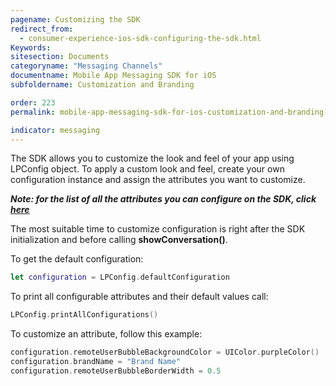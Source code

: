```yaml
---
pagename: Customizing the SDK
redirect_from:
  - consumer-experience-ios-sdk-configuring-the-sdk.html
Keywords:
sitesection: Documents
categoryname: "Messaging Channels"
documentname: Mobile App Messaging SDK for iOS
subfoldername: Customization and Branding

order: 223
permalink: mobile-app-messaging-sdk-for-ios-customization-and-branding-customizing-the-sdk.html

indicator: messaging
---
```


The SDK allows you to customize the look and feel of your app using LPConfig object. To apply a custom look and feel, create your own configuration instance and assign the attributes you want to customize.

_**Note: for the list of all the attributes you can configure on the SDK, click [here](consumer-experience-ios-sdk-attributes.html)**_

The most suitable time to customize configuration is right after the SDK initialization and before calling **showConversation()**.

To get the default configuration:

```swift
let configuration = LPConfig.defaultConfiguration
```

To print all configurable attributes and their default values call:

```swift
LPConfig.printAllConfigurations()
```

To customize an attribute, follow this example:

```swift
configuration.remoteUserBubbleBackgroundColor = UIColor.purpleColor()
configuration.brandName = "Brand Name"
configuration.remoteUserBubbleBorderWidth = 0.5
```
